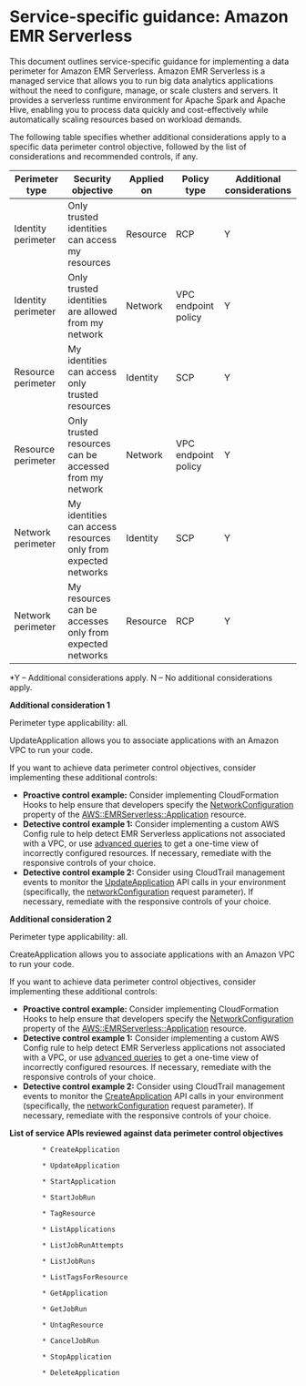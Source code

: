 
# Service-specific guidance: Amazon EMR Serverless


This document outlines service-specific guidance for implementing a data perimeter for Amazon EMR Serverless. 
Amazon EMR Serverless is a managed service that allows you to run big data analytics applications without the need to configure, manage, or scale clusters and servers. It provides a serverless runtime environment for Apache Spark and Apache Hive, enabling you to process data quickly and cost-effectively while automatically scaling resources based on workload demands.


The following table specifies whether additional considerations apply to a specific data perimeter control objective, followed by the list of considerations and recommended controls, if any.

| Perimeter type | Security objective | Applied on | Policy type | Additional considerations |
|----------------|-------------------|------------|-------------|------------------------|
| Identity perimeter | Only trusted identities can access my resources | Resource | RCP | Y |
| Identity perimeter | Only trusted identities are allowed from my network | Network | VPC endpoint policy | Y |
| Resource perimeter | My identities can access only trusted resources | Identity | SCP | Y |
| Resource perimeter | Only trusted resources can be accessed from my network | Network | VPC endpoint policy | Y |
| Network perimeter | My identities can access resources only from expected networks | Identity | SCP | Y |
| Network perimeter | My resources can be accesses only from expected networks | Resource | RCP | Y |

*Y – Additional considerations apply. N – No additional considerations apply.
 



**Additional consideration 1**

Perimeter type applicability: all.
        
UpdateApplication allows you to associate applications with an Amazon VPC to run your code.

If you want to achieve data perimeter control objectives, consider implementing these additional controls:

* **Proactive control example:** Consider implementing CloudFormation Hooks to help ensure that developers specify the [NetworkConfiguration](https://docs.aws.amazon.com/AWSCloudFormation/latest/TemplateReference/aws-resource-emrserverless-application.html#cfn-emrserverless-application-networkconfiguration) property of the [AWS::EMRServerless::Application](https://docs.aws.amazon.com/AWSCloudFormation/latest/TemplateReference/aws-resource-emrserverless-application.html) resource.
* **Detective control example 1:** Consider implementing a custom AWS Config rule to help detect EMR Serverless applications not associated with a VPC, or use [advanced queries](https://docs.aws.amazon.com/config/latest/developerguide/querying-AWS-resources.html) to get a one-time view of incorrectly configured resources. If necessary, remediate with the responsive controls of your choice.
* **Detective control example 2:** Consider using CloudTrail management events to monitor the [UpdateApplication](https://docs.aws.amazon.com/emr-serverless/latest/APIReference/API_UpdateApplication.html) API calls in your environment (specifically, the [networkConfiguration](https://docs.aws.amazon.com/emr-serverless/latest/APIReference/API_UpdateApplication.html#emrserverless-UpdateApplication-request-networkConfiguration) request parameter). If necessary, remediate with the responsive controls of your choice.


**Additional consideration 2**

Perimeter type applicability: all.
        
CreateApplication allows you to associate applications with an Amazon VPC to run your code.

If you want to achieve data perimeter control objectives, consider implementing these additional controls:

* **Proactive control example:** Consider implementing CloudFormation Hooks to help ensure that developers specify the [NetworkConfiguration](https://docs.aws.amazon.com/AWSCloudFormation/latest/UserGuide/aws-resource-emrserverless-application.html#cfn-emrserverless-application-networkconfiguration) property of the [AWS::EMRServerless::Application](https://docs.aws.amazon.com/AWSCloudFormation/latest/UserGuide/aws-resource-emrserverless-application.html) resource.
* **Detective control example 1:** Consider implementing a custom AWS Config rule to help detect EMR Serverless applications not associated with a VPC, or use [advanced queries](https://docs.aws.amazon.com/config/latest/developerguide/querying-AWS-resources.html) to get a one-time view of incorrectly configured resources. If necessary, remediate with the responsive controls of your choice.
* **Detective control example 2:** Consider using CloudTrail management events to monitor the [CreateApplication](https://docs.aws.amazon.com/emr-serverless/latest/APIReference/API_CreateApplication.html) API calls in your environment (specifically, the [networkConfiguration](https://docs.aws.amazon.com/emr-serverless/latest/APIReference/API_CreateApplication.html#emrserverless-CreateApplication-request-networkConfiguration) request parameter). If necessary, remediate with the responsive controls of your choice.





**List of service APIs reviewed against data perimeter control objectives**


            * CreateApplication
            
            * UpdateApplication
            
            * StartApplication
            
            * StartJobRun
            
            * TagResource
            
            * ListApplications
            
            * ListJobRunAttempts
            
            * ListJobRuns
            
            * ListTagsForResource
            
            * GetApplication
            
            * GetJobRun
            
            * UntagResource
            
            * CancelJobRun
            
            * StopApplication
            
            * DeleteApplication
            

